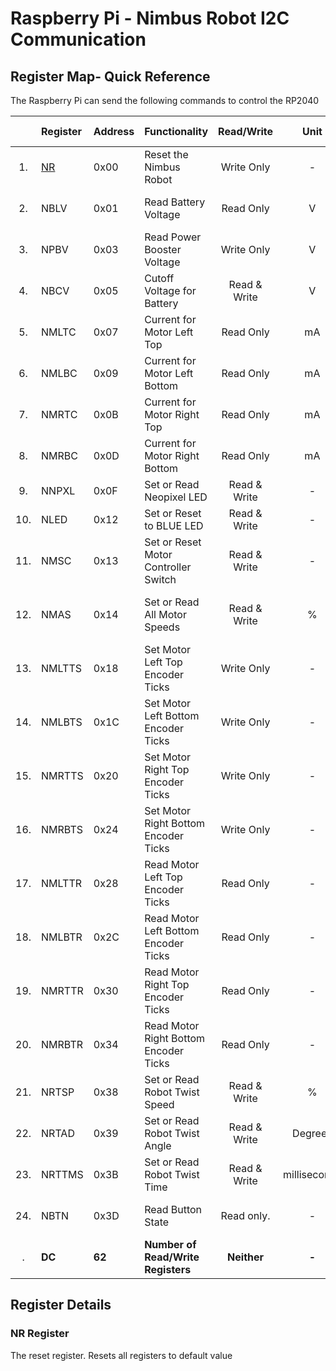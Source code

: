 # Raspberry Pi - Nimbus Robot I2C Communication

## Register Map- Quick Reference

The Raspberry Pi can send the following commands to control the RP2040

|     | Register           | Address | Functionality                         |  Read/Write  |     Unit     | Values                                        |    Size    | Byte Count |
|:---:|:-------------------|:--------|:--------------------------------------|:------------:|:------------:|:----------------------------------------------|:----------:|:----------:|
 | 1.  | [NR](#NR-Register) | 0x00    | Reset the Nimbus Robot                |  Write Only  |      -       | Any Value Resets the RP2040                   |    0x00    |     1      |
 | 2.  | NBLV               | 0x01    | Read Battery Voltage                  |  Read Only   |      V       | [3.6, 4.2] for healthy battery.               |   0x0000   |     2      |
 | 3.  | NPBV               | 0x03    | Read Power Booster Voltage            |  Write Only  |      V       | [5.02, 5.17] for sufficient power.            |   0x0000   |     2      |
 | 4.  | NBCV               | 0x05    | Cutoff Voltage for Battery            | Read & Write |      V       | [3.6,3.9] for safe operation.                 |   0x0000   |     2      |
 | 5.  | NMLTC              | 0x07    | Current for Motor Left Top            |  Read Only   |      mA      | [0,300]                                       |   0x0000   |     2      |
 | 6.  | NMLBC              | 0x09    | Current for Motor Left Bottom         |  Read Only   |      mA      | [0,300]                                       |   0x0000   |     2      |
 | 7.  | NMRTC              | 0x0B    | Current for Motor Right Top           |  Read Only   |      mA      | [0,300]                                       |   0x0000   |     2      |
 | 8.  | NMRBC              | 0x0D    | Current for Motor Right Bottom        |  Read Only   |      mA      | [0,300]                                       |   0x0000   |     2      |
 | 9.  | NNPXL              | 0x0F    | Set or Read Neopixel LED              | Read & Write |      -       | RGB Value from [0,255]                        |  0x000000  |     3      |
 | 10. | NLED               | 0x12    | Set or Reset to BLUE LED              | Read & Write |      -       | 1: On, 0: Off                                 |    0x00    |     1      |
 | 11. | NMSC               | 0x13    | Set or Reset Motor Controller Switch  | Read & Write |      -       | 1: On, 0: Off                                 |    0x00    |     1      |
 | 12. | NMAS               | 0x14    | Set or Read All Motor Speeds          | Read & Write |      %       | [[-100,100],[-100,100],[-100,100],[-100,100]] | 0x00000000 |     4      |
 | 13. | NMLTTS             | 0x18    | Set Motor Left Top Encoder Ticks      |  Write Only  |      -       | [-2^31-1,2^31-1]                              | 0x00000000 |     4      |
 | 14. | NMLBTS             | 0x1C    | Set Motor Left Bottom Encoder Ticks   |  Write Only  |      -       | [-2^31-1,2^31-1]                              | 0x00000000 |     4      |
 | 15. | NMRTTS             | 0x20    | Set Motor Right Top Encoder Ticks     |  Write Only  |      -       | [-2^31-1,2^31-1]                              | 0x00000000 |     4      |
 | 16. | NMRBTS             | 0x24    | Set Motor Right Bottom Encoder Ticks  |  Write Only  |      -       | [-2^31-1,2^31-1]                              | 0x00000000 |     4      |
 | 17. | NMLTTR             | 0x28    | Read Motor Left Top Encoder Ticks     |  Read Only   |      -       | [-2^31-1,2^31-1]                              | 0x00000000 |     4      |
 | 18. | NMLBTR             | 0x2C    | Read Motor Left Bottom Encoder Ticks  |  Read Only   |      -       | [-2^31-1,2^31-1]                              | 0x00000000 |     4      |
 | 19. | NMRTTR             | 0x30    | Read Motor Right Top Encoder Ticks    |  Read Only   |      -       | [-2^31-1,2^31-1]                              | 0x00000000 |     4      |
 | 20. | NMRBTR             | 0x34    | Read Motor Right Bottom Encoder Ticks |  Read Only   |      -       | [-2^31-1,2^31-1]                              | 0x00000000 |     4      |
 | 21. | NRTSP              | 0x38    | Set or Read Robot Twist Speed         | Read & Write |      %       | [0,100]                                       |    0x00    |     1      |
 | 22. | NRTAD              | 0x39    | Set or Read Robot Twist Angle         | Read & Write |   Degrees    | [-180,180]                                    |   0x0000   |     2      |
 | 23. | NRTTMS             | 0x3B    | Set or Read Robot Twist Time          | Read & Write | milliseconds | [0,65535]                                     |   0x0000   |     2      |
 | 24. | NBTN               | 0x3D    | Read Button State                     |  Read only.  |      -       | 1: Not Pressed, 0: Pressed                    |    0x00    |     1      |
 |  .  | **DC**             | **62**  | **Number of Read/Write Registers**    | **Neither**  |    **-**     | **-**                                         |   **61**   |   **62**   |




## Register Details

### NR Register

The reset register. Resets all registers to default value